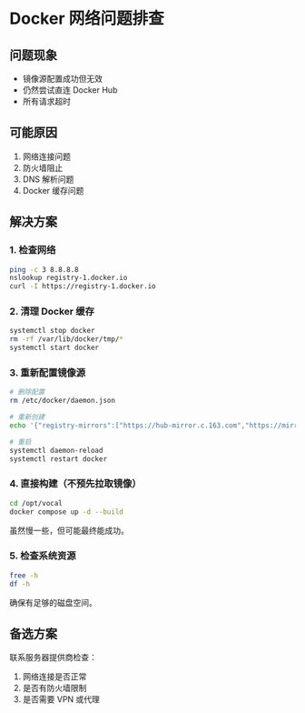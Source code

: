 # Docker 网络问题排查

## 问题现象
- 镜像源配置成功但无效
- 仍然尝试直连 Docker Hub
- 所有请求超时

## 可能原因
1. 网络连接问题
2. 防火墙阻止
3. DNS 解析问题
4. Docker 缓存问题

## 解决方案

### 1. 检查网络

```bash
ping -c 3 8.8.8.8
nslookup registry-1.docker.io
curl -I https://registry-1.docker.io
```

### 2. 清理 Docker 缓存

```bash
systemctl stop docker
rm -rf /var/lib/docker/tmp/*
systemctl start docker
```

### 3. 重新配置镜像源

```bash
# 删除配置
rm /etc/docker/daemon.json

# 重新创建
echo '{"registry-mirrors":["https://hub-mirror.c.163.com","https://mirror.ccs.tencentyun.com"]}' > /etc/docker/daemon.json

# 重启
systemctl daemon-reload
systemctl restart docker
```

### 4. 直接构建（不预先拉取镜像）

```bash
cd /opt/vocal
docker compose up -d --build
```

虽然慢一些，但可能最终能成功。

### 5. 检查系统资源

```bash
free -h
df -h
```

确保有足够的磁盘空间。

## 备选方案

联系服务器提供商检查：
1. 网络连接是否正常
2. 是否有防火墙限制
3. 是否需要 VPN 或代理
